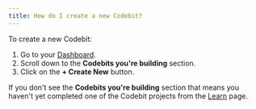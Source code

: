```yaml
---
title: How do I create a new Codebit?
---
```


To create a new Codebit:

1. Go to your [Dashboard](http://www.codecademy.com/dashboard).
2. Scroll down to the **Codebits you're building** section.
3. Click on the **+ Create New** button.

If you don't see the **Codebits you're building** section that means you haven't yet completed one of the Codebit projects from the [Learn](http://www.codecademy.com/learn) page.